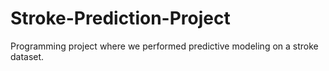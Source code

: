 # Stroke-Prediction-Project
Programming project where we performed predictive modeling on a stroke dataset. 
